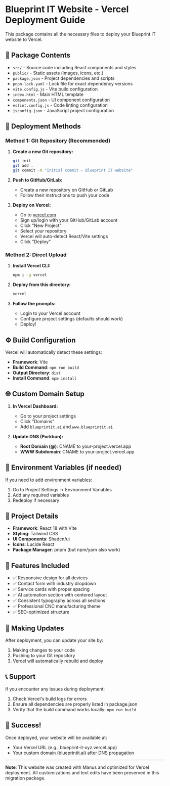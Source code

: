 # Blueprint IT Website - Vercel Deployment Guide

This package contains all the necessary files to deploy your Blueprint IT website to Vercel.

## 📁 Package Contents

- `src/` - Source code including React components and styles
- `public/` - Static assets (images, icons, etc.)
- `package.json` - Project dependencies and scripts
- `pnpm-lock.yaml` - Lock file for exact dependency versions
- `vite.config.js` - Vite build configuration
- `index.html` - Main HTML template
- `components.json` - UI component configuration
- `eslint.config.js` - Code linting configuration
- `jsconfig.json` - JavaScript project configuration

## 🚀 Deployment Methods

### Method 1: Git Repository (Recommended)

1. **Create a new Git repository:**
   ```bash
   git init
   git add .
   git commit -m "Initial commit - Blueprint IT website"
   ```

2. **Push to GitHub/GitLab:**
   - Create a new repository on GitHub or GitLab
   - Follow their instructions to push your code

3. **Deploy on Vercel:**
   - Go to [vercel.com](https://vercel.com)
   - Sign up/login with your GitHub/GitLab account
   - Click "New Project"
   - Select your repository
   - Vercel will auto-detect React/Vite settings
   - Click "Deploy"

### Method 2: Direct Upload

1. **Install Vercel CLI:**
   ```bash
   npm i -g vercel
   ```

2. **Deploy from this directory:**
   ```bash
   vercel
   ```

3. **Follow the prompts:**
   - Login to your Vercel account
   - Configure project settings (defaults should work)
   - Deploy!

## ⚙️ Build Configuration

Vercel will automatically detect these settings:
- **Framework**: Vite
- **Build Command**: `npm run build`
- **Output Directory**: `dist`
- **Install Command**: `npm install`

## 🌐 Custom Domain Setup

1. **In Vercel Dashboard:**
   - Go to your project settings
   - Click "Domains"
   - Add `blueprintit.ai` and `www.blueprintit.ai`

2. **Update DNS (Porkbun):**
   - **Root Domain (@)**: CNAME to your-project.vercel.app
   - **WWW Subdomain**: CNAME to your-project.vercel.app

## 🔧 Environment Variables (if needed)

If you need to add environment variables:
1. Go to Project Settings → Environment Variables
2. Add any required variables
3. Redeploy if necessary

## 📝 Project Details

- **Framework**: React 18 with Vite
- **Styling**: Tailwind CSS
- **UI Components**: Shadcn/ui
- **Icons**: Lucide React
- **Package Manager**: pnpm (but npm/yarn also work)

## 🎯 Features Included

- ✅ Responsive design for all devices
- ✅ Contact form with industry dropdown
- ✅ Service cards with proper spacing
- ✅ AI automation section with centered layout
- ✅ Consistent typography across all sections
- ✅ Professional CNC manufacturing theme
- ✅ SEO-optimized structure

## 🔄 Making Updates

After deployment, you can update your site by:
1. Making changes to your code
2. Pushing to your Git repository
3. Vercel will automatically rebuild and deploy

## 📞 Support

If you encounter any issues during deployment:
1. Check Vercel's build logs for errors
2. Ensure all dependencies are properly listed in package.json
3. Verify that the build command works locally: `npm run build`

## 🎉 Success!

Once deployed, your website will be available at:
- Your Vercel URL (e.g., blueprint-it-xyz.vercel.app)
- Your custom domain (blueprintit.ai) after DNS propagation

---

**Note**: This website was created with Manus and optimized for Vercel deployment. All customizations and text edits have been preserved in this migration package.

